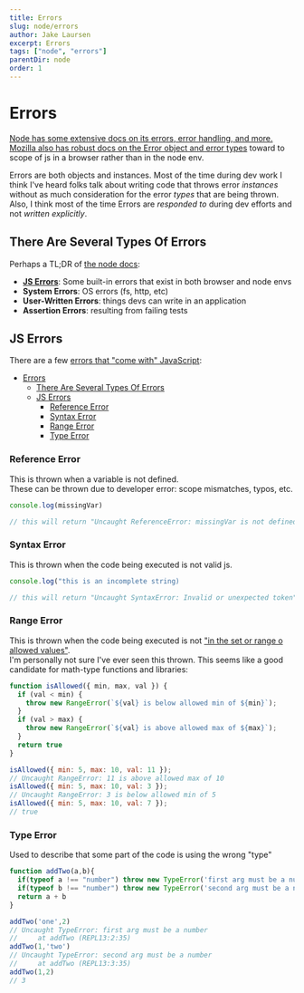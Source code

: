 ```yaml
---
title: Errors
slug: node/errors
author: Jake Laursen
excerpt: Errors
tags: ["node", "errors"]
parentDir: node
order: 1
---
```



# Errors
[Node has some extensive docs on its errors, error handling, and more.](https://nodejs.org/dist/latest-v18.x/docs/api/errors.html)  
[Mozilla also has robust docs on the Error object and error types](https://developer.mozilla.org/en-US/docs/Web/JavaScript/Reference/Global_Objects/Error) toward to scope of js in a browser rather than in the node env.  

Errors are both objects and instances. Most of the time during dev work I think I've heard folks talk about writing code that throws error _instances_ without as much consideration for the error _types_ that are being thrown. Also, I think most of the time Errors are _responded to_ during dev efforts and not _written explicitly_.  


## There Are Several Types Of Errors
Perhaps a TL;DR of [the node docs](https://nodejs.org/dist/latest-v18.x/docs/api/errors.html#errors):
- [**JS Errors**](#js-errors): Some built-in errors that exist in both browser and node envs
- **System Errors**: OS errors (fs, http, etc)
- **User-Written Errors**: things devs can write in an application
- **Assertion Errors**: resulting from failing tests

## JS Errors
There are a few [errors that "come with" JavaScript](https://developer.mozilla.org/en-US/docs/Web/JavaScript/Reference/Errors):
- [Errors](#errors)
  - [There Are Several Types Of Errors](#there-are-several-types-of-errors)
  - [JS Errors](#js-errors)
    - [Reference Error](#reference-error)
    - [Syntax Error](#syntax-error)
    - [Range Error](#range-error)
    - [Type Error](#type-error)
### Reference Error
This is thrown when a variable is not defined.  
These can be thrown due to developer error: scope mismatches, typos, etc.
```js
console.log(missingVar)

// this will return "Uncaught ReferenceError: missingVar is not defined"
```

### Syntax Error
This is thrown when the code being executed is not valid js.  
```js
console.log("this is an incomplete string)

// this will return "Uncaught SyntaxError: Invalid or unexpected token"
```

### Range Error
This is thrown when the code being executed is not ["in the set or range o allowed values"](https://developer.mozilla.org/en-US/docs/Web/JavaScript/Reference/Global_Objects/RangeError#).  
I'm personally not sure I've ever seen this thrown. This seems like a good candidate for math-type functions and libraries:

```js
function isAllowed({ min, max, val }) {
  if (val < min) {
    throw new RangeError(`${val} is below allowed min of ${min}`);
  }
  if (val > max) {
    throw new RangeError(`${val} is above allowed max of ${max}`);
  }
  return true
}

isAllowed({ min: 5, max: 10, val: 11 });
// Uncaught RangeError: 11 is above allowed max of 10
isAllowed({ min: 5, max: 10, val: 3 });
// Uncaught RangeError: 3 is below allowed min of 5
isAllowed({ min: 5, max: 10, val: 7 });
// true

```

### Type Error
Used to describe that some part of the code is using the wrong "type"
```js
function addTwo(a,b){
  if(typeof a !== "number") throw new TypeError('first arg must be a number')
  if(typeof b !== "number") throw new TypeError('second arg must be a number')
  return a + b
}

addTwo('one',2)
// Uncaught TypeError: first arg must be a number
//     at addTwo (REPL13:2:35)
addTwo(1,'two')
// Uncaught TypeError: second arg must be a number
//     at addTwo (REPL13:3:35)
addTwo(1,2)
// 3
```